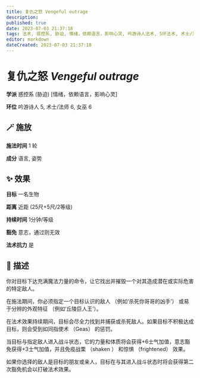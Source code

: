 ```yaml
---
title: 复仇之怒 Vengeful outrage
description: 
published: true
date: 2023-07-03 21:37:18
tags: 法术, 惑控系, 胁迫, 情绪，依赖语言，影响心灵, 吟游诗人法术, 5环法术, 术士/法师法术, 6环法术, 女巫法术
editor: markdown
dateCreated: 2023-07-03 21:37:18
---
```


# **复仇之怒** *Vengeful outrage*

**学派** 惑控系 (胁迫) \[情绪，依赖语言，影响心灵\] 

**环位** 吟游诗人 5, 术士/法师 6, 女巫 6

## 🪄 施放

**施法时间** 1 轮

**成分** 语言, 姿势

## ✨ 效果 

**目标** 一名生物 

**距离** 近距 (25尺+5尺/2等级)  

**持续时间** 1分钟/等级 

**豁免** 意志，通过则无效

**法术抗力** 是

## 📖 描述

你对目标下达充满魔法力量的命令，让它找出并摧毁一个对其造成潜在或实际危害的特定敌人。

在施法期间，你必须指定一个目标认识的敌人 （例如‘杀死你哥哥的凶手’） 或易于分辨的外观特征 （例如‘丘陵巨人王’）。

在法术效果持续期间，目标会尽全力找到并捕获或杀死敌人。如果目标不积极达成目标，则会受到如同指使术 （Geas） 的惩罚。

当目标与指定敌人进入战斗状态，它的力量和体质将会获得+6士气加值，意志豁免获得+3士气加值，并且免疫战栗 （shaken ） 和惊惧 （frightened） 效果。

如果你选择的敌人是目标的朋友或亲人，目标在与其进入战斗状态时将会获得第二次豁免机会以打破法术效果。
    